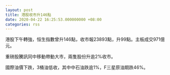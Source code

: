 ```yaml
---
layout: post
title: 港股收市升146點
date: 2020-04-22 16:25:53.000000000 +08:00
categories: rss
---
```


港股下午轉強，恒生指數曾升146點，收市報23893點，升99點。主板成交971億元。

重磅股騰訊同中移動帶動大市，兩隻股份升逾2%收市。

國際油價下跌，3桶油低收，其中中石油跌逾1%，F三星原油期跌46%。
